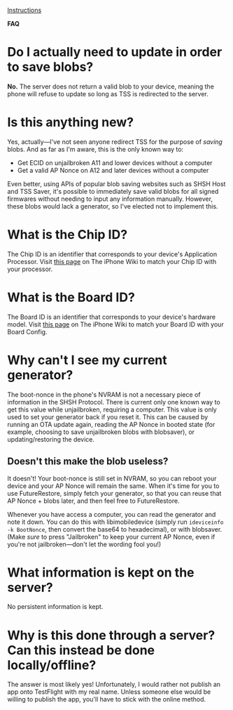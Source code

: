 [Instructions](/TSS-Server-FAQ/instructions)

**FAQ**

# Do I actually need to update in order to save blobs?

**No.** The server does not return a valid blob to your device, meaning the phone will refuse to update so long as TSS is redirected to the server. 

# Is this anything new?

Yes, actually—I've not seen anyone redirect TSS for the purpose of *saving* blobs. And as far as I'm aware, this is the only known way to:
- Get ECID on unjailbroken A11 and lower devices without a computer 
- Get a valid AP Nonce on A12 and later devices without a computer

Even better, using APIs of popular blob saving websites such as SHSH Host and TSS Saver, it's possible to immediately save valid blobs for all signed firmwares without needing to input any information manually. However, these blobs would lack a generator, so I've elected not to implement this.

# What is the Chip ID?

The Chip ID is an identifier that corresponds to your device's Application Processor. Visit [this page](https://www.theiphonewiki.com/wiki/CHIP) on The iPhone Wiki to match your Chip ID with your processor.

# What is the Board ID?

The Board ID is an identifier that corresponds to your device's hardware model. Visit [this page](https://www.theiphonewiki.com/wiki/BORD) on The iPhone Wiki to match your Board ID with your Board Config.

# Why can't I see my current generator?

The boot-nonce in the phone's NVRAM is not a necessary piece of information in the SHSH Protocol. There is current only one known way to get this value while unjailbroken, requiring a computer. This value is only used to set your generator back if you reset it. This can be caused by running an OTA update again, reading the AP Nonce in booted state (for example, choosing to save unjailbroken blobs with blobsaver), or updating/restoring the device. 

## Doesn't this make the blob useless?

It doesn't! Your boot-nonce is still set in NVRAM, so you can reboot your device and your AP Nonce will remain the same. When it's time for you to use FutureRestore, simply fetch your generator, so that you can reuse that AP Nonce + blobs later, and then feel free to FutureRestore.

Whenever you have access a computer, you can read the generator and note it down. You can do this with libimobiledevice (simply run `ideviceinfo -k BootNonce`, then convert the base64 to hexadecimal), or with blobsaver. (Make _sure_ to press "Jailbroken" to keep your current AP Nonce, even if you're not jailbroken—don't let the wording fool you!) 

# What information is kept on the server?

No persistent information is kept.

# Why is this done through a server? Can this instead be done locally/offline?

The answer is most likely yes! Unfortunately, I would rather not publish an app onto TestFlight with my real name. Unless someone else would be willing to publish the app, you'll have to stick with the online method.
